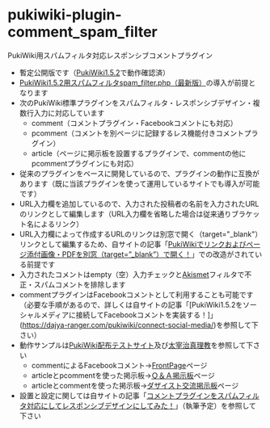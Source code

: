 # pukiwiki-plugin-comment_spam_filter

PukiWiki用スパムフィルタ対応レスポンシブコメントプラグイン

- 暫定公開版です（[PukiWiki1.5.2](https://pukiwiki.osdn.jp/?PukiWiki/Download/1.5.2)で動作確認済）
- [PukiWiki1.5.2用スパムフィルタspam_filter.php（最新版）](https://dajya-ranger.com/sdm_downloads/spam-filter-library/)の導入が前提となります
- 次のPukiWiki標準プラグインをスパムフィルタ・レスポンシブデザイン・複数行入力に対応しています
	- comment（コメントプラグイン・Facebookコメントにも対応）
	- pcomment（コメントを別ページに記録するレス機能付きコメントプラグイン）
	- article（ページに掲示板を設置するプラグインで、commentの他にpcommentプラグインにも対応）
- 従来のプラグインをベースに開発しているので、プラグインの動作に互換があります（既に当該プラグインを使って運用しているサイトでも導入が可能です）
- URL入力欄を追加しているので、入力された投稿者の名前を入力されたURLのリンクとして編集します（URL入力欄を省略した場合は従来通りブラケット名によるリンク）
- URL入力欄によって作成するURLのリンクは別窓で開く（target="_blank"）リンクとして編集するため、自サイトの記事「[PukiWikiでリンクおよびページ添付画像・PDFを別窓（target=”_blank”）で開く！](https://dajya-ranger.com/pukiwiki/link-target-blank/)」での改造がされている前提です
- 入力されたコメントはempty（空）入力チェックと[Akismet](https://akismet.com/development/)フィルタで不正・スパムコメントを排除します
- commentプラグインはFacebookコメントとして利用することも可能です（必要な手順があるので、詳しくは自サイトの記事「[PukiWiki1.5.2をソーシャルメディアに接続してFacebookコメントを実装する！]」(https://dajya-ranger.com/pukiwiki/connect-social-media/)を参照して下さい）
- 動作サンプルは[PukiWiki配布テストサイト](https://pukiwiki.dajya-ranger.com)及び[太宰治真理教](https://dazai.dajya-ranger.com/)を参照して下さい
	- commentによるFacebookコメント→[FrontPage](https://pukiwiki.dajya-ranger.com)ページ
	- articleとpcommentを使った掲示板→[Ｑ＆Ａ掲示板](https://pukiwiki.dajya-ranger.com/?3ed3076714)ページ
	- articleとcommentを使った掲示板→[ダザイスト交流掲示板](https://dazai.dajya-ranger.com/?29ce31df85)ページ
- 設置と設定に関しては自サイトの記事「[コメントプラグインをスパムフィルタ対応にしてレスポンシブデザインにしてみた！](https://dajya-ranger.com/pukiwiki/setting-comment-responsive/)」（執筆予定）を参照して下さい
